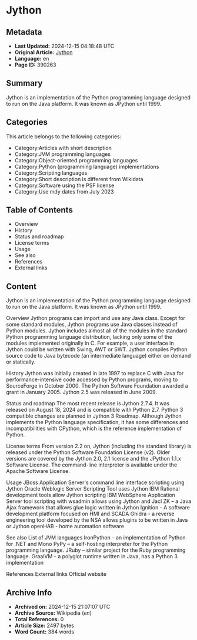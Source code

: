 # Jython

## Metadata
- **Last Updated:** 2024-12-15 04:18:48 UTC
- **Original Article:** [Jython](https://en.wikipedia.org/wiki/Jython)
- **Language:** en
- **Page ID:** 390263

## Summary
Jython is an implementation of the Python programming language designed to run on the Java platform. It was known as JPython until 1999.

## Categories
This article belongs to the following categories:

- Category:Articles with short description
- Category:JVM programming languages
- Category:Object-oriented programming languages
- Category:Python (programming language) implementations
- Category:Scripting languages
- Category:Short description is different from Wikidata
- Category:Software using the PSF license
- Category:Use mdy dates from July 2023

## Table of Contents

- Overview
- History
- Status and roadmap
- License terms
- Usage
- See also
- References
- External links

## Content

Jython is an implementation of the Python programming language designed to run on the Java platform. It was known as JPython until 1999.

Overview
Jython programs can import and use any Java class. Except for some standard modules, Jython programs use Java classes instead of Python modules. Jython includes almost all of the modules in the standard Python programming language distribution, lacking only some of the modules implemented originally in C. For example, a user interface in Jython could be written with Swing, AWT or SWT. Jython compiles Python source code to Java bytecode (an intermediate language) either on demand or statically.

History
Jython was initially created in late 1997 to replace C with Java for performance-intensive code accessed by Python programs, moving to SourceForge in October 2000. The Python Software Foundation awarded a grant in January 2005.  Jython 2.5 was released in June 2009.

Status and roadmap
The most recent release is Jython 2.7.4. It was released on August 18, 2024 and is compatible with Python 2.7.
Python 3 compatible changes are planned in Jython 3 Roadmap. 
Although Jython implements the Python language specification, it has some differences and incompatibilities with CPython, which is the reference implementation of Python.

License terms
From version 2.2 on, Jython (including the standard library) is released under the Python Software Foundation License (v2). Older versions are covered by the Jython 2.0, 2.1 license and the JPython 1.1.x Software License.
The command-line interpreter is available under the Apache Software License.

Usage
JBoss Application Server's command line interface scripting using Jython
Oracle Weblogic Server Scripting Tool uses Jython
IBM Rational development tools allow Jython scripting
IBM WebSphere Application Server tool scripting with wsadmin allows using Jython and Jacl
ZK – a Java Ajax framework that allows glue logic written in Jython
Ignition - A software development platform focused on HMI and SCADA
Ghidra - a reverse engineering tool developed by the NSA allows plugins to be written in Java or Jython
openHAB - home automation software

See also
List of JVM languages
IronPython – an implementation of Python for .NET and Mono
PyPy – a self-hosting interpreter for the Python programming language.
JRuby – similar project for the Ruby programming language.
GraalVM - a polyglot runtime written in Java, has a Python 3 implementation

References
External links
Official website

## Archive Info
- **Archived on:** 2024-12-15 21:07:07 UTC
- **Archive Source:** Wikipedia (_en_)
- **Total References:** 0
- **Article Size:** 2497 bytes
- **Word Count:** 384 words
